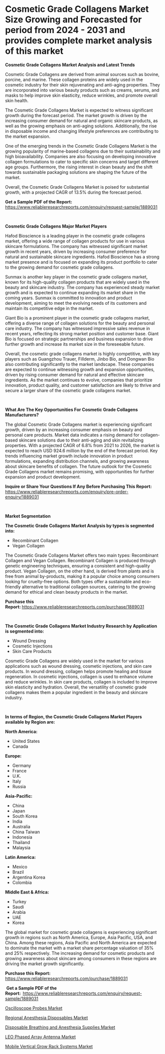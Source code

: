 <p><h1>Cosmetic Grade Collagens Market Size Growing and Forecasted for period from 2024 - 2031 and provides complete market analysis of this market</h1></p><p><strong>Cosmetic Grade Collagens Market Analysis and Latest Trends</strong></p>
<p><p>Cosmetic Grade Collagens are derived from animal sources such as bovine, porcine, and marine. These collagen proteins are widely used in the cosmetic industry for their skin rejuvenating and anti-aging properties. They are incorporated into various beauty products such as creams, serums, and masks to help improve skin elasticity, reduce wrinkles, and promote overall skin health.</p><p>The Cosmetic Grade Collagens Market is expected to witness significant growth during the forecast period. The market growth is driven by the increasing consumer demand for natural and organic skincare products, as well as the growing emphasis on anti-aging solutions. Additionally, the rise in disposable income and changing lifestyle preferences are contributing to the market expansion.</p><p>One of the emerging trends in the Cosmetic Grade Collagens Market is the growing popularity of marine-based collagens due to their sustainability and high bioavailability. Companies are also focusing on developing innovative collagen formulations to cater to specific skin concerns and target different age groups. Furthermore, the rising interest in clean beauty and the shift towards sustainable packaging solutions are shaping the future of the market.</p><p>Overall, the Cosmetic Grade Collagens Market is poised for substantial growth, with a projected CAGR of 13.5% during the forecast period.</p></p>
<p><strong>Get a Sample PDF of the Report:&nbsp;</strong> <a href="https://www.reliableresearchreports.com/enquiry/request-sample/1889031">https://www.reliableresearchreports.com/enquiry/request-sample/1889031</a></p>
<p>&nbsp;</p>
<p><strong>Cosmetic Grade Collagens Major Market Players</strong></p>
<p><p>Hafod Bioscience is a leading player in the cosmetic grade collagens market, offering a wide range of collagen products for use in various skincare formulations. The company has witnessed significant market growth in recent years, driven by increasing consumer preference for natural and sustainable skincare ingredients. Hafod Bioscience has a strong market presence and is focused on expanding its product portfolio to cater to the growing demand for cosmetic grade collagens.</p><p>Sunmax is another key player in the cosmetic grade collagens market, known for its high-quality collagen products that are widely used in the beauty and skincare industry. The company has experienced steady market growth and is expected to continue expanding its market share in the coming years. Sunmax is committed to innovation and product development, aiming to meet the evolving needs of its customers and maintain its competitive edge in the market.</p><p>Giant Bio is a prominent player in the cosmetic grade collagens market, offering a diverse range of collagen solutions for the beauty and personal care industry. The company has witnessed impressive sales revenue in recent years, reflecting its strong market position and customer base. Giant Bio is focused on strategic partnerships and business expansion to drive further growth and increase its market size in the foreseeable future.</p><p>Overall, the cosmetic grade collagens market is highly competitive, with key players such as Guangzhou Trauer, Fillderm, Jinbo Bio, and Dongwan Bio also contributing significantly to the market landscape. These companies are expected to continue witnessing growth and expansion opportunities, driven by rising consumer demand for natural and effective skincare ingredients. As the market continues to evolve, companies that prioritize innovation, product quality, and customer satisfaction are likely to thrive and secure a larger share of the cosmetic grade collagens market.</p></p>
<p>&nbsp;</p>
<p><strong>What Are The Key Opportunities For Cosmetic Grade Collagens Manufacturers?</strong></p>
<p><p>The global Cosmetic Grade Collagens market is experiencing significant growth, driven by an increasing consumer emphasis on beauty and personal care products. Market data indicates a rising demand for collagen-based skincare solutions due to their anti-aging and skin revitalizing properties. With a projected CAGR of 6.8% from 2021 to 2026, the market is expected to reach USD 924.6 million by the end of the forecast period. Key trends influencing market growth include innovation in product formulations, expanding distribution channels, and growing awareness about skincare benefits of collagen. The future outlook for the Cosmetic Grade Collagens market remains promising, with opportunities for further expansion and product development.</p></p>
<p><strong>Inquire or Share Your Questions If Any Before Purchasing This Report:</strong> <a href="https://www.reliableresearchreports.com/enquiry/pre-order-enquiry/1889031">https://www.reliableresearchreports.com/enquiry/pre-order-enquiry/1889031</a></p>
<p>&nbsp;</p>
<p><strong>Market Segmentation</strong></p>
<p><strong>The Cosmetic Grade Collagens Market Analysis by types is segmented into:</strong></p>
<p><ul><li>Recombinant Collagen</li><li>Vegan Collagen</li></ul></p>
<p><p>The Cosmetic Grade Collagens Market offers two main types: Recombinant Collagen and Vegan Collagen. Recombinant Collagen is produced through genetic engineering techniques, ensuring a consistent and high-quality product. Vegan Collagen, on the other hand, is derived from plants and is free from animal by-products, making it a popular choice among consumers looking for cruelty-free options. Both types offer a sustainable and eco-friendly alternative to traditional collagen sources, catering to the growing demand for ethical and clean beauty products in the market.</p></p>
<p><strong>Purchase this Report:&nbsp;</strong><a href="https://www.reliableresearchreports.com/purchase/1889031">https://www.reliableresearchreports.com/purchase/1889031</a></p>
<p>&nbsp;</p>
<p><strong>The Cosmetic Grade Collagens Market Industry Research by Application is segmented into:</strong></p>
<p><ul><li>Wound Dressing</li><li>Cosmetic Injections</li><li>Skin Care Products</li></ul></p>
<p><p>Cosmetic Grade Collagens are widely used in the market for various applications such as wound dressing, cosmetic injections, and skin care products. In wound dressing, collagen helps promote healing and tissue regeneration. In cosmetic injections, collagen is used to enhance volume and reduce wrinkles. In skin care products, collagen is included to improve skin elasticity and hydration. Overall, the versatility of cosmetic grade collagens makes them a popular ingredient in the beauty and skincare industry.</p></p>
<p>&nbsp;</p>
<p><strong>In terms of Region, the Cosmetic Grade Collagens Market Players available by Region are:</strong></p>
<p>
    <p> <strong> North America: </strong>
        <ul>
            <li>United States</li>
            <li>Canada</li>
        </ul>
        </p> 
    <p> <strong> Europe: </strong>
        <ul>
            <li>Germany</li>
            <li>France</li>
            <li>U.K.</li>
            <li>Italy</li>
            <li>Russia</li>
        </ul>
        </p> 
    <p> <strong> Asia-Pacific: </strong>
        <ul>
            <li>China</li>
            <li>Japan</li>
            <li>South Korea</li>
            <li>India</li>
            <li>Australia</li>
            <li>China Taiwan</li>
            <li>Indonesia</li>
            <li>Thailand</li>
            <li>Malaysia</li>
        </ul>
        </p> 
    <p> <strong> Latin America: </strong>
        <ul>
            <li>Mexico</li>
            <li>Brazil</li>
            <li>Argentina Korea</li>
            <li>Colombia</li>
        </ul>
        </p> 
    <p> <strong> Middle East & Africa: </strong>
        <ul>
            <li>Turkey</li>
            <li>Saudi</li>
            <li>Arabia</li>
            <li>UAE</li>
            <li>Korea</li>
        </ul>
    </p>
    </p>
<p><p>The global market for cosmetic grade collagens is experiencing significant growth in regions such as North America, Europe, Asia Pacific, USA, and China. Among these regions, Asia Pacific and North America are expected to dominate the market with a market share percentage valuation of 35% and 25% respectively. The increasing demand for cosmetic products and growing awareness about skincare among consumers in these regions are driving the market growth significantly.</p></p>
<p><strong>Purchase this Report: </strong><a href="https://www.reliableresearchreports.com/purchase/1889031">https://www.reliableresearchreports.com/purchase/1889031</a></p>
<p>&nbsp;<strong>Get a Sample PDF of the Report:&nbsp;&nbsp;</strong><a href="https://www.reliableresearchreports.com/enquiry/request-sample/1889031">https://www.reliableresearchreports.com/enquiry/request-sample/1889031</a></p>
<p><strong></strong></p>
<p><p><a href="https://view.publitas.com/reportprime-1/oscilloscope-probes-market-provides-detailed-segmentation-of-this-market-based-on-type-application-and-region-and-forecast-for-the-period-from-2024-2031/">Oscilloscope Probes Market</a></p><p><a href="https://poised-avenue-46d.notion.site/Regional-Anesthesia-Disposables-Market-Growth-Market-Trends-COVID-19-Impact-and-Forecasts-for-per-95466fdf0ac94e90b48707e71daceaa5">Regional Anesthesia Disposables Market</a></p><p><a href="https://gamy-alyssum-396.notion.site/Disposable-Breathing-and-Anesthesia-Supplies-Market-Research-Report-Reveals-The-Latest-Trends-And-Op-782df76ce56b4c4ba4cba9eb6a7ad564">Disposable Breathing and Anesthesia Supplies Market</a></p><p><a href="https://github.com/nicoletavirag/Market-Research-Report-List-2/blob/main/leo-phased-array-antenna-market.md">LEO Phased Array Antenna Market</a></p><p><a href="https://github.com/redneck06/Market-Research-Report-List-2/blob/main/mobile-vertical-grow-rack-systems-market.md">Mobile Vertical Grow Rack Systems Market</a></p></p>